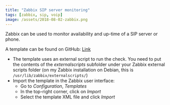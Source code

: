 ```yaml
---
title: "Zabbix SIP server monitoring"
tags: [zabbix, sip, voip]
image: /assets/2018-08-02-zabbix.png
---
```


Zabbix can be used to monitor availability and up-time of a SIP server or phone.

<!--more-->

A template can be found on GitHub: [Link](https://github.com/WimObiwan/ZabbixCustomTemplates/tree/master/SIP)

* The template uses an external script to run the check.  You need to put the contents of the *externalscripts* subfolder under your Zabbix external scripts folder (on my Zabbix installation on Debian, this is `/usr/lib/zabbix/externalscripts/`) 
* Import the template in the Zabbix user interface:
  * Go to *Configuration*, *Templates*
  * In the top-right corner, click on *Import*
  * Select the template XML file and click *Import* 
